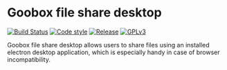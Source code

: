 # Goobox file share desktop
[![Build Status](https://travis-ci.org/GooBox/file-share-desktop.svg?branch=master)](https://travis-ci.org/GooBox/file-share-desktop)
[![Code style](https://img.shields.io/badge/code%20style-airbnb-brightgreen.svg)](https://github.com/airbnb/javascript)
[![Release](https://img.shields.io/badge/release-0.3.1-brightgreen.svg)](https://github.com/GooBox/file-share-desktop/releases/tag/v0.3.1)
[![GPLv3](https://img.shields.io/badge/license-GPLv3-blue.svg)](https://www.gnu.org/copyleft/gpl.html)

Goobox file share desktop allows users to share files using an installed electron desktop application, which is especially handy in case of browser incompatibility.

